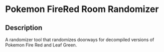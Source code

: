 # Pokemon FireRed Room Randomizer
## Description
A randomizer tool that randomizes doorways for decompiled versions of Pokemon Fire Red and Leaf Green.
